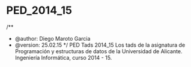 # PED_2014_15
/**
 * @author: Diego Maroto Garcia
 * @version: 25.02.15
 */
PED Tads 2014_15
Los tads de la asignatura de Programación y estructuras de datos de la Universidad de Alicante.
Ingeniería Informática, curso 2014 - 15.
